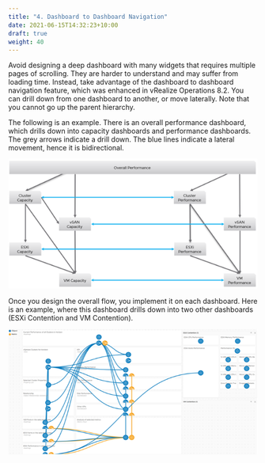 ```yaml
---
title: "4. Dashboard to Dashboard Navigation"
date: 2021-06-15T14:32:23+10:00
draft: true
weight: 40
---
```


Avoid designing a deep dashboard with many widgets that requires multiple pages of scrolling. They are harder to understand and may suffer from loading time. Instead, take advantage of the dashboard to dashboard navigation feature, which was enhanced in vRealize Operations 8.2. You can drill down from one dashboard to another, or move laterally. Note that you cannot go up the parent hierarchy.

The following is an example. There is an overall performance dashboard, which drills down into capacity dashboards and performance dashboards. The grey arrows indicate a drill down. The blue lines indicate a lateral movement, hence it is bidirectional. 

![](3.1.4-fig-1.png)

Once you design the overall flow, you implement it on each dashboard. Here is an example, where this dashboard drills down into two other dashboards (ESXi Contention and VM Contention).

![](3.1.4-fig-2.png)